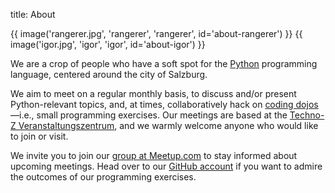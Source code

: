 title: About

{{ image('rangerer.jpg', 'rangerer', 'rangerer', id='about-rangerer') }}
{{ image('igor.jpg', 'igor', 'igor', id='about-igor') }}

We are a crop of people who have a soft spot for the [Python][1] programming
language, centered around the city of Salzburg.

We aim to meet on a regular monthly basis, to discuss and/or present
Python-relevant topics, and, at times, collaboratively hack on
[coding dojos][2]—i.e., small programming exercises.  Our meetings are based
at the [Techno-Z Veranstaltungszentrum][3], and we warmly welcome anyone who
would like to join or visit.

We invite you to join our [group at Meetup.com][4] to stay informed about
upcoming meetings.  Head over to our [GitHub account][5] if you want to admire
the outcomes of our programming exercises.

[1]: http://www.python.org
[2]: http://codingdojo.org
[3]: http://www.techno-z.at/ihr-top-standort-techno-z/seminarraeume-salzburg/
[4]: http://www.meetup.com/SalzPUG/
[5]: https://github.com/SalzPUG

